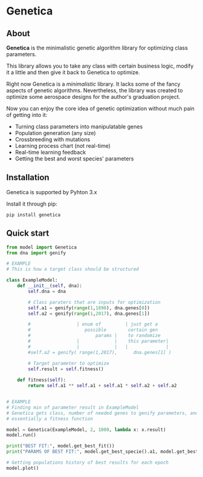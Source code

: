 # Genetica

## About

**Genetica** is the minimalistic genetic algorithm library for optimizing class parameters.

This library allows you to take any class with certain business logic, modify it a little and then give it back to Genetica to optimize.

Right now Genetica is a *minimalistic* library. It lacks some of the fancy aspects of genetic algorithms. Nevertheless, the library was created to optimize some aerospace designs for the author's graduation project.

Now you can enjoy the core idea of genetic optimization without much pain of getting into it:

- Turning class parameters into manipulatable genes
- Population generation (any size)
- Crossbreeding with mutations
- Learning process chart (not real-time)
- Real-time learning feedback
- Getting the best and worst species' parameters

## Installation

Genetica is supported by Pyhton 3.x

Install it through pip:
    
    pip install genetica

## Quick start

```python
from model import Genetica
from dna import genify

# EXAMPLE
# This is how a target class should be structured

class ExampleModel:
    def __init__(self, dna):
        self.dna = dna

        # Class paraters that are inputs for optimization
        self.a1 = genify(range(1,1890), dna.genes[0])
        self.a2 = genify(range(1,2017), dna.genes[1])

        #                 | enum of         | just get a
        #                    possible        certain gen
        #                        params |    to randomize 
        #                 |             |    this parameter|   
        #                 |             |   |              |
        #self.a2 = genify( range(1,2017),      dna.genes[1] )

        # Target parameter to optimize
        self.result = self.fitness()
        
    def fitness(self):
        return self.a1 ** self.a1 + self.a1 * self.a2 + self.a2


# EXAMPLE
# Finding min of parameter result in ExampleModel
# Genetica gets class, number of needed genes to genify parameters, and lambda function, that is,
# essentially a fitness function

model = Genetica(ExampleModel, 2, 1000, lambda x: x.result)
model.run()

print("BEST FIT:", model.get_best_fit())
print("PARAMS OF BEST FIT:", model.get_best_specie().a1, model.get_best_specie().a2)

# Getting populations history of best results for each epoch
model.plot()
```
